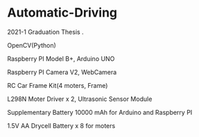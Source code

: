 # Automatic-Driving
2021-1 Graduation Thesis
.

OpenCV(Python)

Raspberry PI Model B+, Arduino UNO

Raspberry PI Camera V2, WebCamera

RC Car Frame Kit(4 moters, Frame)

L298N Moter Driver x 2, Ultrasonic Sensor Module

Supplementary Battery 10000 mAh for Arduino and Raspberry PI

1.5V AA Drycell Battery x 8 for moters
